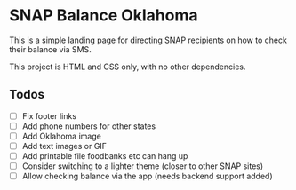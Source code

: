 # SNAP Balance Oklahoma

This is a simple landing page for directing SNAP recipients on how to check their balance via SMS.

This project is HTML and CSS only, with no other dependencies.

## Todos
- [ ] Fix footer links
- [ ] Add phone numbers for other states
- [ ] Add Oklahoma image
- [ ] Add text images or GIF
- [ ] Add printable file foodbanks etc can hang up
- [ ] Consider switching to a lighter theme (closer to other SNAP sites)
- [ ] Allow checking balance via the app (needs backend support added)
